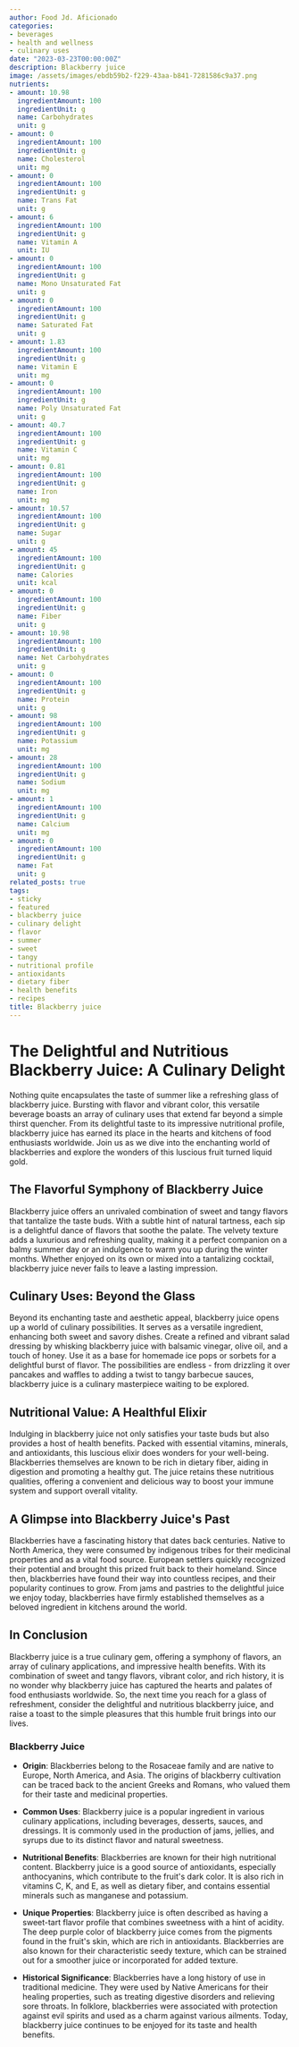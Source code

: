 ```yaml
---
author: Food Jd. Aficionado
categories:
- beverages
- health and wellness
- culinary uses
date: "2023-03-23T00:00:00Z"
description: Blackberry juice
image: /assets/images/ebdb59b2-f229-43aa-b841-7281586c9a37.png
nutrients:
- amount: 10.98
  ingredientAmount: 100
  ingredientUnit: g
  name: Carbohydrates
  unit: g
- amount: 0
  ingredientAmount: 100
  ingredientUnit: g
  name: Cholesterol
  unit: mg
- amount: 0
  ingredientAmount: 100
  ingredientUnit: g
  name: Trans Fat
  unit: g
- amount: 6
  ingredientAmount: 100
  ingredientUnit: g
  name: Vitamin A
  unit: IU
- amount: 0
  ingredientAmount: 100
  ingredientUnit: g
  name: Mono Unsaturated Fat
  unit: g
- amount: 0
  ingredientAmount: 100
  ingredientUnit: g
  name: Saturated Fat
  unit: g
- amount: 1.83
  ingredientAmount: 100
  ingredientUnit: g
  name: Vitamin E
  unit: mg
- amount: 0
  ingredientAmount: 100
  ingredientUnit: g
  name: Poly Unsaturated Fat
  unit: g
- amount: 40.7
  ingredientAmount: 100
  ingredientUnit: g
  name: Vitamin C
  unit: mg
- amount: 0.81
  ingredientAmount: 100
  ingredientUnit: g
  name: Iron
  unit: mg
- amount: 10.57
  ingredientAmount: 100
  ingredientUnit: g
  name: Sugar
  unit: g
- amount: 45
  ingredientAmount: 100
  ingredientUnit: g
  name: Calories
  unit: kcal
- amount: 0
  ingredientAmount: 100
  ingredientUnit: g
  name: Fiber
  unit: g
- amount: 10.98
  ingredientAmount: 100
  ingredientUnit: g
  name: Net Carbohydrates
  unit: g
- amount: 0
  ingredientAmount: 100
  ingredientUnit: g
  name: Protein
  unit: g
- amount: 98
  ingredientAmount: 100
  ingredientUnit: g
  name: Potassium
  unit: mg
- amount: 28
  ingredientAmount: 100
  ingredientUnit: g
  name: Sodium
  unit: mg
- amount: 1
  ingredientAmount: 100
  ingredientUnit: g
  name: Calcium
  unit: mg
- amount: 0
  ingredientAmount: 100
  ingredientUnit: g
  name: Fat
  unit: g
related_posts: true
tags:
- sticky
- featured
- blackberry juice
- culinary delight
- flavor
- summer
- sweet
- tangy
- nutritional profile
- antioxidants
- dietary fiber
- health benefits
- recipes
title: Blackberry juice
---
```

# The Delightful and Nutritious Blackberry Juice: A Culinary Delight



Nothing quite encapsulates the taste of summer like a refreshing glass of blackberry juice. Bursting with flavor and vibrant color, this versatile beverage boasts an array of culinary uses that extend far beyond a simple thirst quencher. From its delightful taste to its impressive nutritional profile, blackberry juice has earned its place in the hearts and kitchens of food enthusiasts worldwide. Join us as we dive into the enchanting world of blackberries and explore the wonders of this luscious fruit turned liquid gold.

## The Flavorful Symphony of Blackberry Juice

Blackberry juice offers an unrivaled combination of sweet and tangy flavors that tantalize the taste buds. With a subtle hint of natural tartness, each sip is a delightful dance of flavors that soothe the palate. The velvety texture adds a luxurious and refreshing quality, making it a perfect companion on a balmy summer day or an indulgence to warm you up during the winter months. Whether enjoyed on its own or mixed into a tantalizing cocktail, blackberry juice never fails to leave a lasting impression.

## Culinary Uses: Beyond the Glass

Beyond its enchanting taste and aesthetic appeal, blackberry juice opens up a world of culinary possibilities. It serves as a versatile ingredient, enhancing both sweet and savory dishes. Create a refined and vibrant salad dressing by whisking blackberry juice with balsamic vinegar, olive oil, and a touch of honey. Use it as a base for homemade ice pops or sorbets for a delightful burst of flavor. The possibilities are endless - from drizzling it over pancakes and waffles to adding a twist to tangy barbecue sauces, blackberry juice is a culinary masterpiece waiting to be explored.

## Nutritional Value: A Healthful Elixir

Indulging in blackberry juice not only satisfies your taste buds but also provides a host of health benefits. Packed with essential vitamins, minerals, and antioxidants, this luscious elixir does wonders for your well-being. Blackberries themselves are known to be rich in dietary fiber, aiding in digestion and promoting a healthy gut. The juice retains these nutritious qualities, offering a convenient and delicious way to boost your immune system and support overall vitality.

## A Glimpse into Blackberry Juice's Past

Blackberries have a fascinating history that dates back centuries. Native to North America, they were consumed by indigenous tribes for their medicinal properties and as a vital food source. European settlers quickly recognized their potential and brought this prized fruit back to their homeland. Since then, blackberries have found their way into countless recipes, and their popularity continues to grow. From jams and pastries to the delightful juice we enjoy today, blackberries have firmly established themselves as a beloved ingredient in kitchens around the world.

## In Conclusion

Blackberry juice is a true culinary gem, offering a symphony of flavors, an array of culinary applications, and impressive health benefits. With its combination of sweet and tangy flavors, vibrant color, and rich history, it is no wonder why blackberry juice has captured the hearts and palates of food enthusiasts worldwide. So, the next time you reach for a glass of refreshment, consider the delightful and nutritious blackberry juice, and raise a toast to the simple pleasures that this humble fruit brings into our lives.

### Blackberry Juice

- **Origin**: Blackberries belong to the Rosaceae family and are native to Europe, North America, and Asia. The origins of blackberry cultivation can be traced back to the ancient Greeks and Romans, who valued them for their taste and medicinal properties.

- **Common Uses**: Blackberry juice is a popular ingredient in various culinary applications, including beverages, desserts, sauces, and dressings. It is commonly used in the production of jams, jellies, and syrups due to its distinct flavor and natural sweetness.

- **Nutritional Benefits**: Blackberries are known for their high nutritional content. Blackberry juice is a good source of antioxidants, especially anthocyanins, which contribute to the fruit's dark color. It is also rich in vitamins C, K, and E, as well as dietary fiber, and contains essential minerals such as manganese and potassium.

- **Unique Properties**: Blackberry juice is often described as having a sweet-tart flavor profile that combines sweetness with a hint of acidity. The deep purple color of blackberry juice comes from the pigments found in the fruit's skin, which are rich in antioxidants. Blackberries are also known for their characteristic seedy texture, which can be strained out for a smoother juice or incorporated for added texture.

- **Historical Significance**: Blackberries have a long history of use in traditional medicine. They were used by Native Americans for their healing properties, such as treating digestive disorders and relieving sore throats. In folklore, blackberries were associated with protection against evil spirits and used as a charm against various ailments. Today, blackberry juice continues to be enjoyed for its taste and health benefits.
